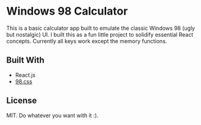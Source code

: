# Windows 98 Calculator

This is a basic calculator app built to emulate the classic Windows 98 (ugly but nostalgic) UI.
I built this as a fun little project to solidify essential React concepts. Currently all keys work
except the memory functions.

## Built With

- React.js
- [98.css](https://jdan.github.io/98.css/)

## License

MIT. Do whatever you want with it :).
